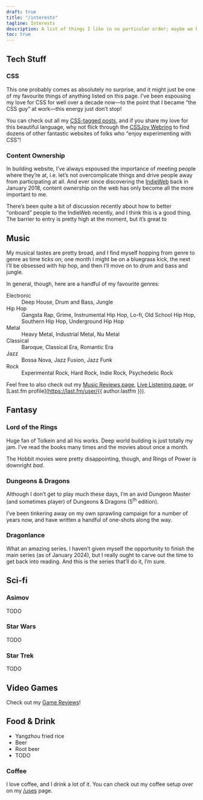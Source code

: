 ```yaml
---
draft: true
title: "/interests"
tagline: Interests
description: A list of things I like in no particular order; maybe we have some interests in common!
toc: true
---
```


## Tech Stuff

### CSS

This one probably comes as absolutely no surprise, and it might just be one of my favourite things of anything listed on this page. I’ve been espousing my love for CSS for well over a decade now—to the point that I became <q>the CSS guy</q> at work—this energy just don’t stop!

You can check out all my [CSS-tagged posts](/tag/css/), and if you share my love for this beautiful language, why not flick through the [CSSJoy Webring](https://webri.ng/webring/cssjoy/) to find dozens of other fantastic websites of folks who <q>enjoy experimenting with CSS</q>!

### Content Ownership

In building website, I’ve always espoused the importance of meeting people where they’re at, i.e. let’s not overcomplicate things and drive people away from participating at all. And ever since discovering the [IndieWeb](https://indieweb.org) back in January 2018, content ownership on the web has only become all the more important to me.

There’s been quite a bit of discussion recently about how to better <q>onboard</q> people to the IndieWeb recently, and I think this is a good thing. The barrier to entry is pretty high at the moment, but it’s great to

## Music

My musical tastes are pretty broad, and I find myself hopping from genre to genre as time ticks on; one month I might be on a bluegrass kick, the next I’ll be obsessed with hip hop, and then I’ll move on to drum and bass and jungle.

In general, though, here are a handful of my favourite genres:

<dl>
    <dt>Electronic</dt>
    <dd>Deep House, Drum and Bass, Jungle</dd>
    <dt>Hip Hop</dt>
    <dd>Gangsta Rap, Grime, Instrumental Hip Hop, Lo-fi, Old School Hip Hop, Southern Hip Hop, Underground Hip Hop</dd>
    <dt>Metal</dt>
    <dd>Heavy Metal, Industrial Metal, Nu Metal</dd>
    <dt>Classical</dt>
    <dd>Baroque, Classical Era, Romantic Era</dd>
    <dt>Jazz</dt>
    <dd>Bossa Nova, Jazz Fusion, Jazz Funk</dd>
    <dt>Rock</dt>
    <dd>Experimental Rock, Hard Rock, Indie Rock, Psychedelic Rock</dd>
</dl>

Feel free to also check out my [Music Reviews page](/music/), [Live Listening page](/listening/), or [Last.fm profile](https://last.fm/user/{{ author.lastfm }}).

## Fantasy

### Lord of the Rings

Huge fan of Tolkein and all his works. Deep world building is just totally my jam. I’ve read the books many times and the movies about once a month.

The Hobbit movies were pretty disappointing, though, and Rings of Power is downright *bad*.

### Dungeons & Dragons

Although I don’t get to play much these days, I’m an avid Dungeon Master (and sometimes player) of Dungeons &amp; Dragons (5<sup>th</sup> edition).

I’ve been tinkering away on my own sprawling campaign for a number of years now, and have written a handful of one-shots along the way.

### Dragonlance

What an amazing series. I haven’t given myself the opportunity to finish the main series (as of January 2024), but I really ought to carve out the time to get back into reading. And this is the series that’ll do it, I’m sure.

## Sci-fi

### Asimov

TODO

### Star Wars

TODO

### Star Trek

TODO

## Video Games

Check out my [Game Reviews](/games/)!

## Food &amp; Drink

- Yangzhou fried rice
- Beer
- Root beer
- TODO

### Coffee

I love coffee, and I drink a lot of it. You can check out my coffee setup over on my [/uses](/uses/#coffee) page.


